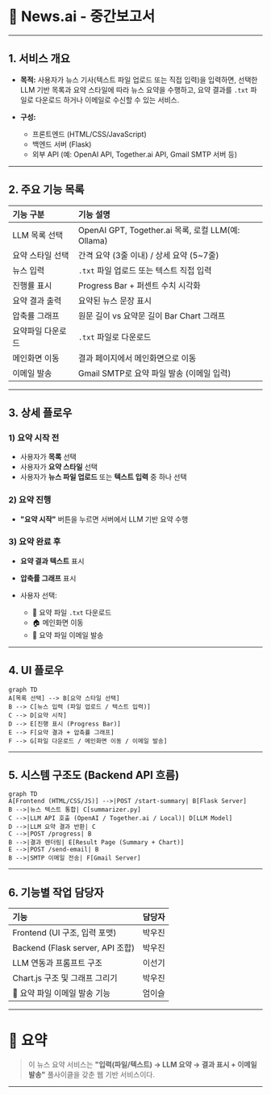 # 🌟 News.ai - 중간보고서

---

## 1. 서비스 개요

* **목적:**
  사용자가 뉴스 기사(텍스트 파일 업로드 또는 직접 입력)을 입력하면,
  선택한 LLM 기반 목록과 요약 스타일에 따라 뉴스 요약을 수행하고,
  요약 결과를 `.txt` 파일로 다운로드 하거나 이메일로 수신할 수 있는 서비스.

* **구성:**

  * 프론트엔드 (HTML/CSS/JavaScript)
  * 백엔드 서버 (Flask)
  * 외부 API (예: OpenAI API, Together.ai API, Gmail SMTP 서버 등)

---

## 2. 주요 기능 목록

| 기능 구분     | 기능 설명                                         |
| :-------- | :-------------------------------------------- |
| LLM 목록 선택 | OpenAI GPT, Together.ai 목록, 로컬 LLM(예: Ollama) |
| 요약 스타일 선택 | 간격 요약 (3줄 이내) / 상세 요약 (5\~7줄)                 |
| 뉴스 입력     | `.txt` 파일 업로드 또는 텍스트 직접 입력                    |
| 진행률 표시    | Progress Bar + 퍼센트 수치 시각화                     |
| 요약 결과 출력  | 요약된 뉴스 문장 표시                                  |
| 압축률 그래프   | 원문 길이 vs 요약문 길이 Bar Chart 그래프                 |
| 요약파일 다운로드 | `.txt` 파일로 다운로드                               |
| 메인화면 이동   | 결과 페이지에서 메인화면으로 이동                            |
| 이메일 발송    | Gmail SMTP로 요약 파일 발송 (이메일 입력)                 |

---

## 3. 상세 플로우

### 1) 요약 시작 전

* 사용자가 **목록** 선택
* 사용자가 **요약 스타일** 선택
* 사용자가 **뉴스 파일 업로드** 또는 **텍스트 입력** 중 하나 선택

### 2) 요약 진행

* **"요약 시작"** 버튼을 누르면 서버에서 LLM 기반 요약 수행

### 3) 요약 완료 후

* **요약 결과 텍스트** 표시
* **압축률 그래프** 표시
* 사용자 선택:

  * 📄 요약 파일 `.txt` 다운로드
  * 🏠 메인화면 이동
  * 📧 요약 파일 이메일 발송

---

## 4. UI 플로우

```mermaid
graph TD
A[목록 선택] --> B[요약 스타일 선택]
B --> C[뉴스 입력 (파일 업로드 / 텍스트 입력)]
C --> D[요약 시작]
D --> E[진행 표시 (Progress Bar)]
E --> F[요약 결과 + 압축률 그래프]
F --> G[파일 다운로드 / 메인화면 이동 / 이메일 발송]
```

---

## 5. 시스템 구조도 (Backend API 흐름)

```mermaid
graph TD
A[Frontend (HTML/CSS/JS)] -->|POST /start-summary| B[Flask Server]
B -->|뉴스 텍스트 통합| C[summarizer.py]
C -->|LLM API 호출 (OpenAI / Together.ai / Local)| D[LLM Model]
D -->|LLM 요약 결과 반환| C
C -->|POST /progress| B
B -->|결과 렌더링| E[Result Page (Summary + Chart)]
E -->|POST /send-email| B
B -->|SMTP 이메일 전송| F[Gmail Server]
```

---

## 6. 기능별 작업 담당자

| 기능                             | 담당자 |
| :----------------------------- | :-- |
| Frontend (UI 구조, 입력 포맷)        | 박우진 |
| Backend (Flask server, API 조합) | 박우진 |
| LLM 연동과 프롬프트 구조                | 이선기 |
| Chart.js 구조 및 그래프 그리기          | 박우진 |
| 📧 요약 파일 이메일 발송 기능             | 엄이슬 |

---

# 🌟 요약

> 이 뉴스 요약 서비스는
> **"입력(파일/텍스트) → LLM 요약 → 결과 표시 + 이메일 발송"**
> 풀사이클을 갖춘 웹 기반 서비스이다.

---
